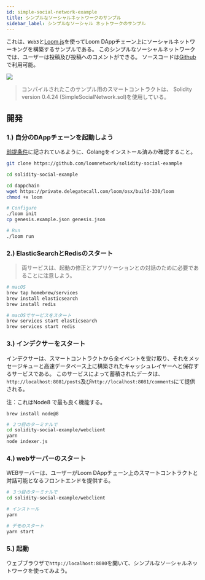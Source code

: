 ```yaml
---
id: simple-social-network-example
title: シンプルなソーシャルネットワークのサンプル
sidebar_label: シンプルなソーシャル ネットワークのサンプル
---
```

これは、`Web3`と[Loom.js](https://github.com/loomnetwork/loom-js)を使ってLoom DAppチェーン上にソーシャルネットワーキングを構築するサンプルである。 このシンプルなソーシャルネットワークでは、ユーザーは投稿及び投稿へのコメントができる。 ソースコードは[Github](https://github.com/loomnetwork/solidity-social-example)で利用可能。

![](https://dzwonsemrish7.cloudfront.net/items/2W3c2O3G2A1q1l3f3D3d/Screen%20Recording%202018-05-29%20at%2003.35%20PM.gif)

> コンパイルされたこのサンプル用のスマートコントラクトは、 Solidity version 0.4.24 (SimpleSocialNetwork.sol)を使用している。

## 開発

### 1.) 自分のDAppチェーンを起動しよう

[前提条件](https://loomx.io/developers/docs/en/prereqs.html)に記されているように、Golangをインストール済みか確認すること。

```bash
git clone https://github.com/loomnetwork/solidity-social-example

cd solidity-social-example

cd dappchain
wget https://private.delegatecall.com/loom/osx/build-330/loom
chmod +x loom

# Configure
./loom init
cp genesis.example.json genesis.json

# Run
./loom run
```

### 2.) ElasticSearchとRedisのスタート

> 両サービスは、起動の修正とアプリケーションとの対話のために必要であることに注意しよう。

```bash
# macOS
brew tap homebrew/services
brew install elasticsearch
brew install redis

# macOSでサービスをスタート
brew services start elasticsearch
brew services start redis
```

### 3.) インデクサーをスタート

インデクサーは、スマートコントラクトから全イベントを受け取り、それをメッセージキューと高速データベース上に構築されたキャッシュレイヤーへと保存するサービスである。 このサービスによって蓄積されたデータは、`http://localhost:8081/posts`及び`http://localhost:8081/comments`にて提供される。

注：これはNode8 で最も良く機能する。

    brew install node@8
    

```bash
# ２つ目のターミナルで
cd solidity-social-example/webclient
yarn
node indexer.js
```

### 4.) webサーバーのスタート

WEBサーバーは、ユーザーがLoom DAppチェーン上のスマートコントラクトと対話可能となるフロントエンドを提供する。

```bash
# ３つ目のターミナルで
cd solidity-social-example/webclient

# インストール
yarn

# デモのスタート
yarn start

```

### 5.) 起動

ウェブブラウザで`http://localhost:8080`を開いて、シンプルなソーシャルネットワークを使ってみよう。